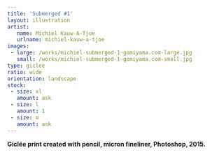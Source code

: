```yaml
---
title: 'Submerged #1'
layout: illustration
artist:
   name: Michiel Kauw-A-Tjoe
   urlname: michiel-kauw-a-tjoe
images:
 - large: /works/michiel-submerged-1-gomiyama.com-large.jpg
   small: /works/michiel-submerged-1-gomiyama.com-small.jpg
type: giclee
ratio: wide
orientation: landscape
stock:
 - size: xl
   amount: ask
 - size: l
   amount: 1
 - size: m
   amount: ask
---
```


**Giclée print created with pencil, micron fineliner, Photoshop, 2015.**
